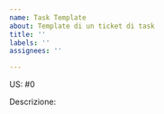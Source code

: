 ```yaml
---
name: Task Template
about: Template di un ticket di task
title: ''
labels: ''
assignees: ''

---
```


US: #0

Descrizione:
